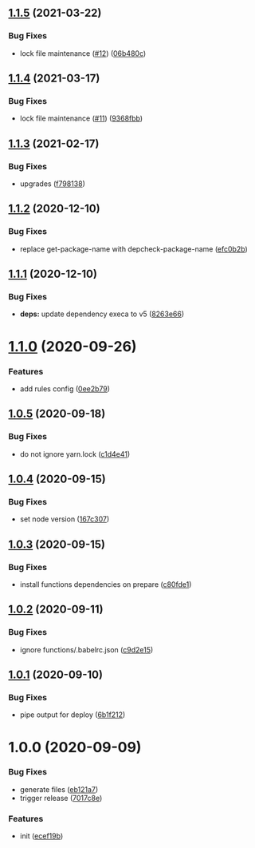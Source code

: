 ## [1.1.5](https://github.com/dword-design/base-config-firebase/compare/v1.1.4...v1.1.5) (2021-03-22)


### Bug Fixes

* lock file maintenance ([#12](https://github.com/dword-design/base-config-firebase/issues/12)) ([06b480c](https://github.com/dword-design/base-config-firebase/commit/06b480cf33247e23af6660b85009a08eec7600af))

## [1.1.4](https://github.com/dword-design/base-config-firebase/compare/v1.1.3...v1.1.4) (2021-03-17)


### Bug Fixes

* lock file maintenance ([#11](https://github.com/dword-design/base-config-firebase/issues/11)) ([9368fbb](https://github.com/dword-design/base-config-firebase/commit/9368fbb281b79a6ca98dad6a0ff44258eda4fe73))

## [1.1.3](https://github.com/dword-design/base-config-firebase/compare/v1.1.2...v1.1.3) (2021-02-17)


### Bug Fixes

* upgrades ([f798138](https://github.com/dword-design/base-config-firebase/commit/f798138b51241cdee52daa0ed8e536b26ea9a5da))

## [1.1.2](https://github.com/dword-design/base-config-firebase/compare/v1.1.1...v1.1.2) (2020-12-10)


### Bug Fixes

* replace get-package-name with depcheck-package-name ([efc0b2b](https://github.com/dword-design/base-config-firebase/commit/efc0b2b5670830149ee293f61384333b120b2b4b))

## [1.1.1](https://github.com/dword-design/base-config-firebase/compare/v1.1.0...v1.1.1) (2020-12-10)


### Bug Fixes

* **deps:** update dependency execa to v5 ([8263e66](https://github.com/dword-design/base-config-firebase/commit/8263e66c95f4e979443ca5b4525518bd883f8b3f))

# [1.1.0](https://github.com/dword-design/base-config-firebase/compare/v1.0.5...v1.1.0) (2020-09-26)


### Features

* add rules config ([0ee2b79](https://github.com/dword-design/base-config-firebase/commit/0ee2b79cd3deb272d8360319b34cda6d7cdc9361))

## [1.0.5](https://github.com/dword-design/base-config-firebase/compare/v1.0.4...v1.0.5) (2020-09-18)


### Bug Fixes

* do not ignore yarn.lock ([c1d4e41](https://github.com/dword-design/base-config-firebase/commit/c1d4e4163ff3d74da6b9b33769f068ff926bed04))

## [1.0.4](https://github.com/dword-design/base-config-firebase/compare/v1.0.3...v1.0.4) (2020-09-15)


### Bug Fixes

* set node version ([167c307](https://github.com/dword-design/base-config-firebase/commit/167c307e2d74b81c5036e2baa7ad0f41e331c2f9))

## [1.0.3](https://github.com/dword-design/base-config-firebase/compare/v1.0.2...v1.0.3) (2020-09-15)


### Bug Fixes

* install functions dependencies on prepare ([c80fde1](https://github.com/dword-design/base-config-firebase/commit/c80fde1c10c54775ab6d5d73aa5a7e1bfa53ad04))

## [1.0.2](https://github.com/dword-design/base-config-firebase/compare/v1.0.1...v1.0.2) (2020-09-11)


### Bug Fixes

* ignore functions/.babelrc.json ([c9d2e15](https://github.com/dword-design/base-config-firebase/commit/c9d2e1566f4dd6d5140ce3ab7a1f0f44af2ae958))

## [1.0.1](https://github.com/dword-design/base-config-firebase/compare/v1.0.0...v1.0.1) (2020-09-10)


### Bug Fixes

* pipe output for deploy ([6b1f212](https://github.com/dword-design/base-config-firebase/commit/6b1f21204b5c8126215d3fbe3ae78fe55ae533a2))

# 1.0.0 (2020-09-09)


### Bug Fixes

* generate files ([eb121a7](https://github.com/dword-design/base-config-firebase/commit/eb121a7d13f0039a795bea0fec373b71bbe0075c))
* trigger release ([7017c8e](https://github.com/dword-design/base-config-firebase/commit/7017c8e05643d36f58f671b4e63b62afcdf70c82))


### Features

* init ([ecef19b](https://github.com/dword-design/base-config-firebase/commit/ecef19b67c71cf7ab63beadac911f426dff9f6db))

